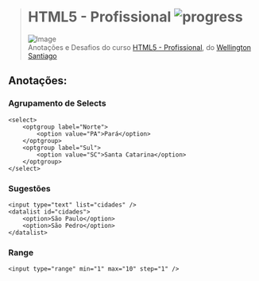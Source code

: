 ># **HTML5 - Profissional** ![progress](http://progressed.io/bar/90?title=completed "progress")
> ![Image](https://udemy-images.udemy.com/course/750x422/1328720_a15b.jpg)  
> Anotações e Desafios do curso [HTML5 - Profissional](https://www.udemy.com/html5-profissional/), do [Wellington Santiago](https://www.udemy.com/user/wellington-santiago/)

## Anotações:

### Agrupamento de Selects
```
<select>
    <optgroup label="Norte">
        <option value="PA">Pará</option>
    </optgroup>
    <optgroup label="Sul">
        <option value="SC">Santa Catarina</option>
    </optgroup>
</select>
```

### Sugestões
```
<input type="text" list="cidades" />
<datalist id="cidades">
    <option>São Paulo</option>
    <option>São Pedro</option>
</datalist>
```

### Range
```
<input type="range" min="1" max="10" step="1" />
```